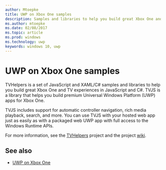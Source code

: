 ---author: Mtoepketitle: UWP on Xbox One samplesdescription: Samples and libraries to help you build great Xbox One and TV experiences.ms.author: mtoepkems.date: 02/08/2017ms.topic: articlems.prod: windowsms.technology: uwpkeywords: windows 10, uwp---# UWP on Xbox One samplesTVHelpers is a set of JavaScript and XAML/C# samples and libraries to help you build great Xbox One and TV experiences in JavaScript and C#. TVJS is a library that helps you build premium Universal Windows Platform (UWP) apps for Xbox One. TVJS includes support for automatic controller navigation, rich media playback, search, and more. You can use TVJS with your hosted web app just as easily as with a packaged web UWP app with full access to the Windows Runtime APIs.  For more information, see the [TVHelpers](https://github.com/Microsoft/TVHelpers) project and the project [wiki](https://github.com/Microsoft/TVHelpers/wiki).## See also- [UWP on Xbox One](index.md)